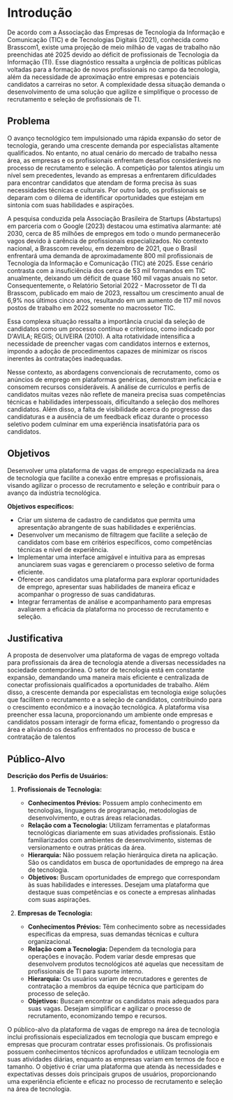 # Introdução
De acordo com a Associação das Empresas de Tecnologia da Informação e Comunicação (TIC) e de Tecnologias Digitais (2021), conhecida como Brasscom1, existe uma projeção de meio milhão de vagas de trabalho não preenchidas até 2025 devido ao déficit de profissionais de Tecnologia da Informação (TI). Esse diagnóstico ressalta a urgência de políticas públicas voltadas para a formação de novos profissionais no campo da tecnologia, além da necessidade de aproximação entre empresas e potenciais candidatos a carreiras no setor. A complexidade dessa situação demanda o desenvolvimento de uma solução que agilize e simplifique o processo de recrutamento e seleção de profissionais de TI.

## Problema

O avanço tecnológico tem impulsionado uma rápida expansão do setor de tecnologia, gerando uma crescente demanda por especialistas altamente qualificados. No entanto, no atual cenário do mercado de trabalho nessa área, as empresas e os profissionais enfrentam desafios consideráveis no processo de recrutamento e seleção. A competição por talentos atingiu um nível sem precedentes, levando as empresas a enfrentarem dificuldades para encontrar candidatos que atendam de forma precisa às suas necessidades técnicas e culturais. Por outro lado, os profissionais se deparam com o dilema de identificar oportunidades que estejam em sintonia com suas habilidades e aspirações.

A pesquisa conduzida pela Associação Brasileira de Startups (Abstartups) em parceria com o Google (2023) destacou uma estimativa alarmante: até 2030, cerca de 85 milhões de empregos em todo o mundo permanecerão vagos devido à carência de profissionais especializados. No contexto nacional, a Brasscom revelou, em dezembro de 2021, que o Brasil enfrentará uma demanda de aproximadamente 800 mil profissionais de Tecnologia da Informação e Comunicação (TIC) até 2025. Esse cenário contrasta com a insuficiência dos cerca de 53 mil formandos em TIC anualmente, deixando um déficit de quase 160 mil vagas anuais no setor. Consequentemente, o Relatório Setorial 2022 - Macrossetor de TI da Brasscom, publicado em maio de 2023, ressaltou um crescimento anual de 6,9% nos últimos cinco anos, resultando em um aumento de 117 mil novos postos de trabalho em 2022 somente no macrossetor TIC.

Essa complexa situação ressalta a importância crucial da seleção de candidatos como um processo contínuo e criterioso, como indicado por D'AVILA; REGIS; OLIVEIRA (2010). A alta rotatividade intensifica a necessidade de preencher vagas com candidatos internos e externos, impondo a adoção de procedimentos capazes de minimizar os riscos inerentes às contratações inadequadas.

Nesse contexto, as abordagens convencionais de recrutamento, como os anúncios de emprego em plataformas genéricas, demonstram ineficácia e consomem recursos consideráveis. A análise de currículos e perfis de candidatos muitas vezes não reflete de maneira precisa suas competências técnicas e habilidades interpessoais, dificultando a seleção dos melhores candidatos. Além disso, a falta de visibilidade acerca do progresso das candidaturas e a ausência de um feedback eficaz durante o processo seletivo podem culminar em uma experiência insatisfatória para os candidatos.

## Objetivos

Desenvolver uma plataforma de vagas de emprego especializada na área de tecnologia que facilite a conexão entre empresas e profissionais, visando agilizar o processo de recrutamento e seleção e contribuir para o avanço da indústria tecnológica.

**Objetivos específicos:**
- Criar um sistema de cadastro de candidatos que permita uma apresentação abrangente de suas habilidades e experiências.
- Desenvolver um mecanismo de filtragem que facilite a seleção de candidatos com base em critérios específicos, como competências técnicas e nível de experiência.
- Implementar uma interface amigável e intuitiva para as empresas anunciarem suas vagas e gerenciarem o processo seletivo de forma eficiente.
- Oferecer aos candidatos uma plataforma para explorar oportunidades de emprego, apresentar suas habilidades de maneira eficaz e acompanhar o progresso de suas candidaturas.
- Integrar ferramentas de análise e acompanhamento para empresas avaliarem a eficácia da plataforma no processo de recrutamento e seleção.

## Justificativa

A proposta de desenvolver uma plataforma de vagas de emprego voltada para profissionais da área de tecnologia atende a diversas necessidades na sociedade contemporânea. O setor de tecnologia está em constante expansão, demandando uma maneira mais eficiente e centralizada de conectar profissionais qualificados a oportunidades de trabalho. Além disso, a crescente demanda por especialistas em tecnologia exige soluções que facilitem o recrutamento e a seleção de candidatos, contribuindo para o crescimento econômico e a inovação tecnológica. A plataforma visa preencher essa lacuna, proporcionando um ambiente onde empresas e candidatos possam interagir de forma eficaz, fomentando o progresso da área e aliviando os desafios enfrentados no processo de busca e contratação de talentos

## Público-Alvo

**Descrição dos Perfis de Usuários:**

1. **Profissionais de Tecnologia:**
   - **Conhecimentos Prévios:** Possuem amplo conhecimento em tecnologias, linguagens de programação, metodologias de desenvolvimento, e outras áreas relacionadas.
   - **Relação com a Tecnologia:** Utilizam ferramentas e plataformas tecnológicas diariamente em suas atividades profissionais. Estão familiarizados com ambientes de desenvolvimento, sistemas de versionamento e outras práticas da área.
   - **Hierarquia:** Não possuem relação hierárquica direta na aplicação. São os candidatos em busca de oportunidades de emprego na área de tecnologia.
   - **Objetivos:** Buscam oportunidades de emprego que correspondam às suas habilidades e interesses. Desejam uma plataforma que destaque suas competências e os conecte a empresas alinhadas com suas aspirações.

2. **Empresas de Tecnologia:**
   - **Conhecimentos Prévios:** Têm conhecimento sobre as necessidades específicas da empresa, suas demandas técnicas e cultura organizacional.
   - **Relação com a Tecnologia:** Dependem da tecnologia para operações e inovação. Podem variar desde empresas que desenvolvem produtos tecnológicos até aquelas que necessitam de profissionais de TI para suporte interno.
   - **Hierarquia:** Os usuários variam de recrutadores e gerentes de contratação a membros da equipe técnica que participam do processo de seleção.
   - **Objetivos:** Buscam encontrar os candidatos mais adequados para suas vagas. Desejam simplificar e agilizar o processo de recrutamento, economizando tempo e recursos.

O público-alvo da plataforma de vagas de emprego na área de tecnologia inclui profissionais especializados em tecnologia que buscam emprego e empresas que procuram contratar esses profissionais. Os profissionais possuem conhecimentos técnicos aprofundados e utilizam tecnologia em suas atividades diárias, enquanto as empresas variam em termos de foco e tamanho. O objetivo é criar uma plataforma que atenda às necessidades e expectativas desses dois principais grupos de usuários, proporcionando uma experiência eficiente e eficaz no processo de recrutamento e seleção na área de tecnologia.
